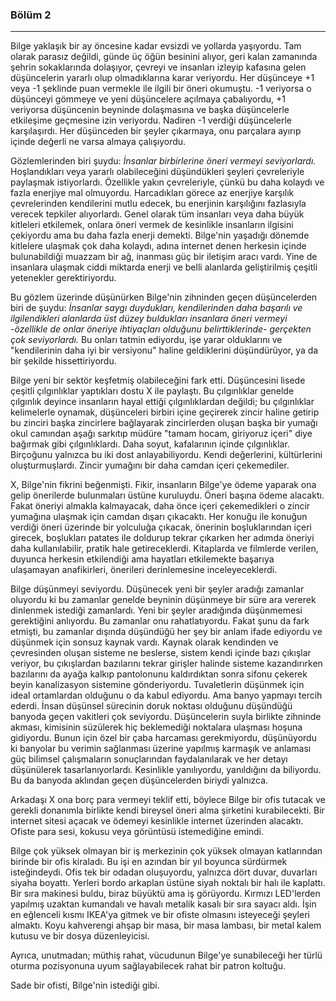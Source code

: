 ### Bölüm 2
-----

Bilge yaklaşık bir ay öncesine kadar evsizdi ve yollarda yaşıyordu. Tam olarak parasız değildi, günde üç öğün besinini alıyor, geri kalan zamanında şehrin sokaklarında dolaşıyor, çevreyi ve insanları izleyip kafasına gelen düşüncelerin yararlı olup olmadıklarına karar veriyordu. Her düşünceye +1 veya -1 şeklinde puan vermekle ile ilgili bir öneri okumuştu. -1 veriyorsa o düşünceyi gömmeye ve yeni düşüncelere açılmaya çabalıyordu, +1 veriyorsa düşüncenin beyninde dolaşmasına ve başka düşüncelerle etkileşime geçmesine izin veriyordu. Nadiren -1 verdiği düşüncelerle karşılaşırdı. Her düşünceden bir şeyler çıkarmaya, onu parçalara ayırıp içinde değerli ne varsa almaya çalışıyordu.

Gözlemlerinden biri şuydu: *İnsanlar birbirlerine öneri vermeyi seviyorlardı.* Hoşlandıkları veya yararlı olabileceğini düşündükleri şeyleri çevreleriyle paylaşmak istiyorlardı. Özellikle yakın çevreleriyle, çünkü bu daha kolaydı ve fazla enerjiye mal olmuyordu. Harcadıkları görece az enerjiye karşılık çevrelerinden kendilerini mutlu edecek, bu enerjinin karşılığını fazlasıyla verecek tepkiler alıyorlardı. Genel olarak tüm insanları veya daha büyük kitleleri etkilemek, onlara öneri vermek de kesinlikle insanların ilgisini çekiyordu ama bu daha fazla enerji demekti. Bilge'nin yaşadığı dönemde kitlelere ulaşmak çok daha kolaydı, adına internet denen herkesin içinde bulunabildiği muazzam bir ağ, inanması güç bir iletişim aracı vardı. Yine de insanlara ulaşmak ciddi miktarda enerji ve belli alanlarda geliştirilmiş çeşitli yetenekler gerektiriyordu.

Bu gözlem üzerinde düşünürken Bilge'nin zihninden geçen düşüncelerden biri de şuydu: *İnsanlar saygı duydukları, kendilerinden daha başarılı ve ilgilendikleri alanlarda üst düzey buldukları insanlara öneri vermeyi -özellikle de onlar öneriye ihtiyaçları olduğunu belirttiklerinde- gerçekten çok seviyorlardı.* Bu onları tatmin ediyordu, işe yarar olduklarını ve "kendilerinin daha iyi bir versiyonu" haline geldiklerini düşündürüyor, ya da bir şekilde hissettiriyordu.

Bilge yeni bir sektör keşfetmiş olabileceğini fark etti. Düşüncesini lisede çeşitli çılgınlıklar yaptıkları dostu X ile paylaştı. Bu çılgınlıklar genelde çılgınlık deyince insanların hayal ettiği çılgınlıklardan değildi; bu çılgınlıklar kelimelerle oynamak, düşünceleri birbiri içine geçirerek zincir haline getirip bu zinciri başka zincirlere bağlayarak zincirlerden oluşan başka bir yumağı okul camından aşağı sarkıtıp müdüre "tamam hocam, giriyoruz içeri" diye bağırmak gibi çılgınlıklardı. Daha soyut, kafalarının içinde çılgınlıklar. Birçoğunu yalnızca bu iki dost anlayabiliyordu. Kendi değerlerini, kültürlerini oluşturmuşlardı. Zincir yumağını bir daha camdan içeri çekemediler.

X, Bilge'nin fikrini beğenmişti. Fikir, insanların Bilge'ye ödeme yaparak ona gelip önerilerde bulunmaları üstüne kuruluydu. Öneri başına ödeme alacaktı. Fakat öneriyi almakla kalmayacak, daha önce içeri çekemedikleri o zincir yumağına ulaşmak için camdan dışarı çıkacaktı. Her konuğu ile konuğun verdiği öneri üzerinde bir yolculuğa çıkacak, önerinin boşluklarından içeri girecek, boşlukları patates ile doldurup tekrar çıkarken her adımda öneriyi daha kullanılabilir, pratik hale getireceklerdi. Kitaplarda ve filmlerde verilen, duyunca herkesin etkilendiği ama hayatları etkilemekte başarıya ulaşamayan anafikirleri, önerileri derinlemesine inceleyeceklerdi.

Bilge düşünmeyi seviyordu. Düşünecek yeni bir şeyler aradığı zamanlar oluyordu ki bu zamanlar genelde beyninin düşünmeye bir süre ara vererek dinlenmek istediği zamanlardı. Yeni bir şeyler aradığında düşünmemesi gerektiğini anlıyordu. Bu zamanlar onu rahatlatıyordu. Fakat şunu da fark etmişti, bu zamanlar dışında düşündüğü her şey bir anlam ifade ediyordu ve düşünmek için sonsuz kaynak vardı. Kaynak olarak kendinden ve çevresinden oluşan sisteme ne beslerse, sistem kendi içinde bazı çıkışlar veriyor, bu çıkışlardan bazılarını tekrar girişler halinde sisteme kazandırırken bazılarını da ayağa kalkıp pantolonunu kaldırdıktan sonra sifonu çekerek beyin kanalizasyon sistemine gönderiyordu. Tuvaletlerin düşünmek için ideal ortamlardan olduğunu o da kabul ediyordu. Ama banyo yapmayı tercih ederdi. İnsan düşünsel sürecinin doruk noktası olduğunu düşündüğü banyoda geçen vakitleri çok seviyordu. Düşüncelerin suyla birlikte zihninde akması, kimisinin süzülerek hiç beklemediği noktalara ulaşması hoşuna gidiyordu. Bunun için özel bir çaba harcaması gerekmiyordu, düşünüyordu ki banyolar bu verimin sağlanması üzerine yapılmış karmaşık ve anlaması güç bilimsel çalışmaların sonuçlarından faydalanılarak ve her detayı düşünülerek tasarlanıyorlardı. Kesinlikle yanılıyordu, yanıldığını da biliyordu. Bu da banyoda aklından geçen düşüncelerden biriydi yalnızca.

Arkadaşı X ona borç para vermeyi teklif etti, böylece Bilge bir ofis tutacak ve gerekli donanımla birlikte kendi bireysel öneri alma şirketini kurabilecekti. Bir internet sitesi açacak ve ödemeyi kesinlikle internet üzerinden alacaktı. Ofiste para sesi, kokusu veya görüntüsü istemediğine emindi.

Bilge çok yüksek olmayan bir iş merkezinin çok yüksek olmayan katlarından birinde bir ofis kiraladı. Bu işi en azından bir yıl boyunca sürdürmek isteğindeydi. Ofis tek bir odadan oluşuyordu, yalnızca dört duvar, duvarları siyaha boyattı. Yerleri bordo arkaplan üstüne siyah noktalı bir halı ile kaplattı. Bir sıra makinesi buldu, biraz büyüktü ama iş görüyordu. Kırmızı LED'lerden yapılmış uzaktan kumandalı ve havalı metalik kasalı bir sıra sayacı aldı. İşin en eğlenceli kısmı IKEA'ya gitmek ve bir ofiste olmasını isteyeceği şeyleri almaktı. Koyu kahverengi ahşap bir masa, bir masa lambası, bir metal kalem kutusu ve bir dosya düzenleyicisi.

Ayrıca, unutmadan; müthiş rahat, vücudunun Bilge'ye sunabileceği her türlü oturma pozisyonuna uyum sağlayabilecek rahat bir patron koltuğu.

Sade bir ofisti, Bilge'nin istediği gibi.

